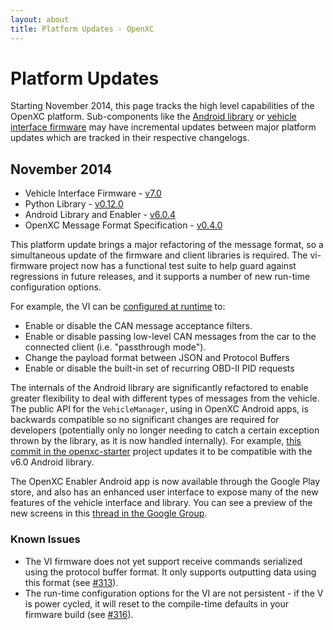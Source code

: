 ```yaml
---
layout: about
title: Platform Updates - OpenXC
---
```


<div class="page-header">
    <h1>Platform Updates</h1>
</div>

Starting November 2014, this page tracks the high level capabilities of the
OpenXC platform. Sub-components like the [Android
library](https://github.com/openxc/openxc-android) or [vehicle interface
firmware](https://github.com/openxc/vi-firmware) may have incremental updates
between major platform updates which are tracked in their respective changelogs.

## November 2014

* Vehicle Interface Firmware - [v7.0](https://github.com/openxc/vi-firmware/releases/latest)
* Python Library - [v0.12.0](https://github.com/openxc/openxc-python/releases/latest)
* Android Library and Enabler - [v6.0.4](https://github.com/openxc/openxc-android/releases/latest)
* OpenXC Message Format Specification - [v0.4.0](https://github.com/openxc/openxc-message-format/releases/latest)

This platform update brings a major refactoring of the message format, so a
simultaneous update of the firmware and client libraries is required. The
vi-firmware project now has a functional test suite to help guard against
regressions in future releases, and it supports a number of new run-time
configuration options.

For example, the VI can be [configured at
runtime](https://github.com/openxc/openxc-message-format/blob/master/JSON.mkd#commands)
to:

* Enable or disable the CAN message acceptance filters.
* Enable or disable passing low-level CAN messages from the car to the connected
  client (i.e. "passthrough mode").
* Change the payload format between JSON and Protocol Buffers
* Enable or disable the built-in set of recurring OBD-II PID requests

The internals of the Android library are significantly refactored to enable
greater flexibility to deal with different types of messages from the vehicle.
The public API for the `VehicleManager`, using in OpenXC Android apps, is
backwards compatible so no significant changes are required for developers
(potentially only no longer needing to catch a certain exception thrown by the
library, as it is now handled internally). For example, [this commit in the
openxc-starter](https://github.com/openxc/openxc-starter/commit/72aae8a529c506384185b41fd90fd753c350b5cc)
project updates it to be compatible with the v6.0 Android library.

The OpenXC Enabler Android app is now available through the Google Play store,
and also has an enhanced user interface to expose many of the new features of
the vehicle interface and library. You can see a preview of the new screens in
this [thread in the Google Group](https://groups.google.com/forum/#!topic/openxc/WSl92Bpt-K8).

### Known Issues

* The VI firmware does not yet support receive commands serialized using the
  protocol buffer format. It only supports outputting data using this format
  (see [#313](https://github.com/openxc/vi-firmware/issues/313)).
* The run-time configuration options for the VI are not persistent - if the V
  is power cycled, it will reset to the compile-time defaults in your firmware
  build (see [#316](https://github.com/openxc/vi-firmware/issues/316)).
